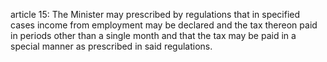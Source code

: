 article 15: 
The Minister may prescribed by regulations that in specified cases income from employment may be declared and the tax thereon paid in periods other than a single month and that the tax may be paid in a special manner as prescribed in said regulations.
<ul>
</ul>